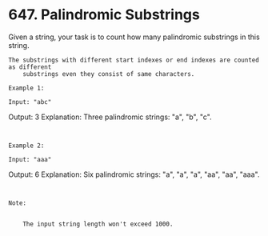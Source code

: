 # 647. Palindromic Substrings

Given a string, your task is to count how many palindromic substrings in this string.

    The substrings with different start indexes or end indexes are counted as different
        substrings even they consist of same characters.

    Example 1:

    Input: "abc"
Output: 3
Explanation: Three palindromic strings: "a", "b", "c".

     

    Example 2:

    Input: "aaa"
Output: 6
Explanation: Six palindromic strings: "a", "a", "a", "aa", "aa", "aaa".

     

    Note:

    
        The input string length won't exceed 1000.